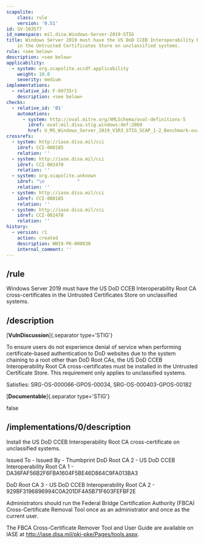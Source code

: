 ```yaml
---
scapolite:
    class: rule
    version: '0.51'
id: SV-103577
id_namespace: mil.disa.Windows-Server-2019-STIG
title: Windows Server 2019 must have the US DoD CCEB Interoperability Root CA cross-certificates
    in the Untrusted Certificates Store on unclassified systems.
rule: <see below>
description: <see below>
applicability:
  - system: org.scapolite.xccdf.applicability
    weight: 10.0
    severity: medium
implementations:
  - relative_id: F-99735r1
    description: <see below>
checks:
  - relative_id: '01'
    automations:
      - system: http://oval.mitre.org/XMLSchema/oval-definitions-5
        idref: oval:mil.disa.stig.windows:def:2069
        href: U_MS_Windows_Server_2019_V1R3_STIG_SCAP_1-2_Benchmark-oval.xml
crossrefs:
  - system: http://iase.disa.mil/cci
    idref: CCI-000185
    relation: ''
  - system: http://iase.disa.mil/cci
    idref: CCI-002470
    relation: ''
  - system: org.scapolite.unknown
    idref: "\n            "
    relation: ''
  - system: http://iase.disa.mil/cci
    idref: CCI-000185
    relation: ''
  - system: http://iase.disa.mil/cci
    idref: CCI-002470
    relation: ''
history:
  - version: r1
    action: created
    description: WN19-PK-000030
    internal_comment: ''
---
```



## /rule

Windows Server 2019 must have the US DoD CCEB Interoperability Root CA cross-certificates in the Untrusted Certificates Store on unclassified systems.

## /description

[**VulnDiscussion**]{.separator type='STIG'}

To ensure users do not experience denial of service when performing certificate-based authentication to DoD websites due to the system chaining to a root other than DoD Root CAs, the US DoD CCEB Interoperability Root CA cross-certificates must be installed in the Untrusted Certificate Store. This requirement only applies to unclassified systems.

Satisfies: SRG-OS-000066-GPOS-00034, SRG-OS-000403-GPOS-00182

[**Documentable**]{.separator type='STIG'}

false

## /implementations/0/description

Install the US DoD CCEB Interoperability Root CA cross-certificate on unclassified systems.

Issued To - Issued By - Thumbprint
DoD Root CA 2 - US DoD CCEB Interoperability Root CA 1 - DA36FAF56B2F6FBA1604F5BE46D864C9FA013BA3

DoD Root CA 3 - US DoD CCEB Interoperability Root CA 2 - 929BF3196896994C0A201DF4A5B71F603FEFBF2E

Administrators should run the Federal Bridge Certification Authority (FBCA) Cross-Certificate Removal Tool once as an administrator and once as the current user.

The FBCA Cross-Certificate Remover Tool and User Guide are available on IASE at http://iase.disa.mil/pki-pke/Pages/tools.aspx.
